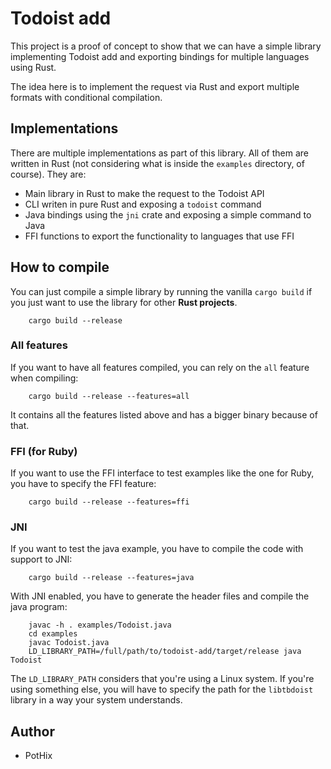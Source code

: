 Todoist add
===========

This project is a proof of concept to show that we can have a simple library
implementing Todoist add and exporting bindings for multiple languages using
Rust.

The idea here is to implement the request via Rust and export multiple formats
with conditional compilation.

## Implementations

There are multiple implementations as part of this library. All of them are
written in Rust (not considering what is inside the `examples` directory, of
course). They are:

* Main library in Rust to make the request to the Todoist API
* CLI writen in pure Rust and exposing a `todoist` command
* Java bindings using the `jni` crate and exposing a simple command to Java
* FFI functions to export the functionality to languages that use FFI

## How to compile

You can just compile a simple library by running the vanilla `cargo build` if
you just want to use the library for other **Rust projects**.

        cargo build --release

### All features

If you want to have all features compiled, you can rely on the `all` feature
when compiling:

        cargo build --release --features=all

It contains all the features listed above and has a bigger binary because of
that.

### FFI (for Ruby)

If you want to use the FFI interface to test examples like the one for Ruby,
you have to specify the FFI feature:

        cargo build --release --features=ffi

### JNI

If you want to test the java example, you have to compile the code with support
to JNI:

        cargo build --release --features=java

With JNI enabled, you have to generate the header files and compile the java
program:

        javac -h . examples/Todoist.java
        cd examples
        javac Todoist.java
        LD_LIBRARY_PATH=/full/path/to/todoist-add/target/release java Todoist

The `LD_LIBRARY_PATH` considers that you're using a Linux system. If you're
using something else, you will have to specify the path for the `libtbdoist`
library in a way your system understands.


## Author

* PotHix <pothix at pothix dot com>
